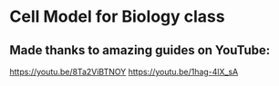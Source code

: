 # Cell Model for Biology class

## Made thanks to amazing guides on YouTube:
https://youtu.be/8Ta2ViBTNOY
https://youtu.be/1hag-4lX_sA
